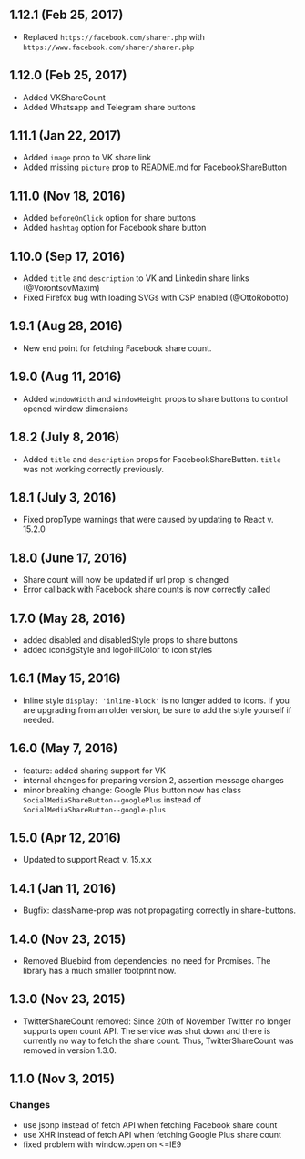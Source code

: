 ## 1.12.1 (Feb 25, 2017)

* Replaced `https://facebook.com/sharer.php` with `https://www.facebook.com/sharer/sharer.php`

## 1.12.0 (Feb 25, 2017)

* Added VKShareCount
* Added Whatsapp and Telegram share buttons

## 1.11.1 (Jan 22, 2017)

* Added `image` prop to VK share link
* Added missing `picture` prop to README.md for FacebookShareButton

## 1.11.0 (Nov 18, 2016)

* Added `beforeOnClick` option for share buttons
* Added `hashtag` option for Facebook share button

## 1.10.0 (Sep 17, 2016)

* Added `title` and `description` to VK and Linkedin share links (@VorontsovMaxim)
* Fixed Firefox bug with loading SVGs with CSP enabled (@OttoRobotto)

## 1.9.1 (Aug 28, 2016)

* New end point for fetching Facebook share count.

## 1.9.0 (Aug 11, 2016)

* Added `windowWidth` and `windowHeight` props to share buttons to control opened window dimensions

## 1.8.2 (July 8, 2016)

* Added `title` and `description` props for FacebookShareButton. `title` was not working correctly previously.

## 1.8.1 (July 3, 2016)

* Fixed propType warnings that were caused by updating to React v. 15.2.0

## 1.8.0 (June 17, 2016)

* Share count will now be updated if url prop is changed
* Error callback with Facebook share counts is now correctly called

## 1.7.0 (May 28, 2016)

* added disabled and disabledStyle props to share buttons
* added iconBgStyle and logoFillColor to icon styles

## 1.6.1 (May 15, 2016)

* Inline style `display: 'inline-block'` is no longer added to icons. If you are upgrading from an older version, be sure to add the style yourself if needed.

## 1.6.0 (May 7, 2016)

* feature: added sharing support for VK
* internal changes for preparing version 2, assertion message changes
* minor breaking change: Google Plus button now has class `SocialMediaShareButton--googlePlus` instead of `SocialMediaShareButton--google-plus`

## 1.5.0 (Apr 12, 2016)

* Updated to support React v. 15.x.x

## 1.4.1 (Jan 11, 2016)

* Bugfix: className-prop was not propagating correctly in share-buttons.

## 1.4.0 (Nov 23, 2015)

* Removed Bluebird from dependencies: no need for Promises. The library has a much smaller footprint now.

## 1.3.0 (Nov 23, 2015)

* TwitterShareCount removed: Since 20th of November Twitter no longer supports open count API. The service was shut down and there is currently no way to fetch the share count. Thus, TwitterShareCount was removed in version 1.3.0.

## 1.1.0 (Nov 3, 2015)

### Changes

* use jsonp instead of fetch API when fetching Facebook share count
* use XHR instead of fetch API when fetching Google Plus share count
* fixed problem with window.open on <=IE9
